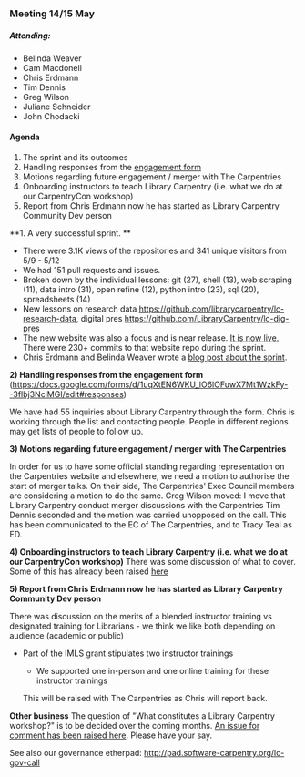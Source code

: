 ### Meeting 14/15 May

##### Attending: 

- Belinda Weaver
- Cam Macdonell
- Chris Erdmann
- Tim Dennis
- Greg Wilson
- Juliane Schneider
- John Chodacki

#### Agenda

1) The sprint and its outcomes 
2) Handling responses from the [engagement form](https://docs.google.com/forms/d/1uqXtEN6WKU_lO6lOFuwX7Mt1WzkFy--3flbj3NciMGI/edit#responses)
3) Motions regarding future engagement / merger with The Carpentries 
4) Onboarding instructors to teach Library Carpentry (i.e. what we do at our CarpentryCon workshop)
5) Report from Chris Erdmann now he has started as Library Carpentry Community Dev person

**1. A very successful sprint. **

- There were 3.1K views of the repositories and 341 unique visitors from 5/9 - 5/12
- We had 151 pull requests and issues.
- Broken down by the individual lessons: git (27), shell (13), web scraping (11), data intro (31), open refine (12), python intro (23), sql (20), spreadsheets (14) 
- New lessons on research data <https://github.com/librarycarpentry/lc-research-data>, digital pres <https://github.com/LibraryCarpentry/lc-dig-pres>
- The new website was also a focus and is near release. [It is now live.](http://librarycarpentry.org/) There were 230+ commits to that website repo during the sprint.
- Chris Erdmann and Belinda Weaver wrote a [blog post about the sprint](http://librarycarpentry.org/blog/2018/05/16/our-latest-sprint/).

**2) Handling responses from the engagement form** (https://docs.google.com/forms/d/1uqXtEN6WKU_lO6lOFuwX7Mt1WzkFy--3flbj3NciMGI/edit#responses)

We have had 55 inquiries about Library Carpentry through the form.
Chris is working through the list and contacting people. People in different regions may get lists of people to follow up. 

**3) Motions regarding future engagement / merger with The Carpentries**

In order for us to have some official standing regarding representation on the Carpentries website and elsewhere, we need a motion to authorise the start of merger talks. On their side, The Carpentries' Exec Council members are considering a motion to do the same.
Greg Wilson moved: 
I move that Library Carpentry conduct merger discussions with the Carpentries
Tim Dennis seconded and the motion was carried unopposed on the call. This has been communicated to the EC of The Carpentries, and to Tracy Teal as ED.

**4) Onboarding instructors to teach Library Carpentry (i.e. what we do at our CarpentryCon workshop)**
There was some discussion of what to cover. Some of this has already been raised [here](https://github.com/LibraryCarpentry/new-website/issues/6)

**5) Report from Chris Erdmann now he has started as Library Carpentry Community Dev person**

There was discussion on the merits of a blended instructor training vs designated training for Librarians - 
we think we like both depending on audience (academic or public)
* Part of the IMLS grant stipulates two instructor trainings
   * We supported one in-person and one online training for these instructor trainings 
   
   This will be raised with The Carpentries as Chris will report back.
   
**Other business**
The question of "What constitutes a Library Carpentry workshop?" is to be decided over the coming months. [An issue for comment has been raised here](https://github.com/LibraryCarpentry/governance/issues/1). Please have your say.

See also our governance etherpad: http://pad.software-carpentry.org/lc-gov-call
